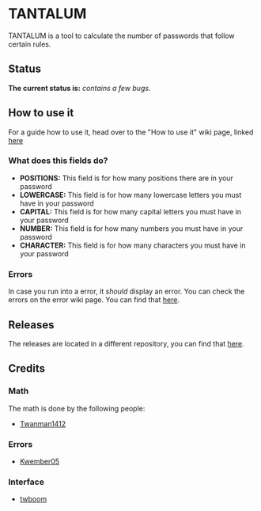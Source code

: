 # TANTALUM
TANTALUM is a tool to calculate the number of passwords that follow certain rules.

## Status
**The current status is:** *contains a few bugs*.

## How to use it
For a guide how to use it, head over to the "How to use it" wiki page, linked [here](https://github.com/curesium/tantalum/wiki/how-to-use-it)

### What does this fields do?
* **POSITIONS:** This field is for how many positions there are in your password
* **LOWERCASE:** This field is for how many lowercase letters you must have in your password
* **CAPITAL:** This field is for how many capital letters you must have in your password
* **NUMBER:** This field is for how many numbers you must have in your password
* **CHARACTER:** This field is for how many characters you must have in your password

### Errors
In case you run into a error, it *should* display an error. You can check the errors on the error wiki page. You can find that [here](https://github.com/curesium/tantalum/wiki/Errors 'Error help page').

## Releases
The releases are located in a different repository, you can find that [here](https://github.com/curesium/releases 'Release page').

## Credits
### Math
The math is done by the following people:
* [Twanman1412](https://github.com/twanman1412)

### Errors
* [Kwember05](https://github.com/kwember05)

### Interface
* [twboom](https://github.com/twboom)

